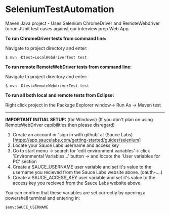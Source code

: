 # SeleniumTestAutomation
Maven Java project - Uses Selenium ChromeDriver and RemoteWebdriver to run JUnit test cases against our interview prep Web App.

__To run ChromeDriver tests from command line:__

Navigate to project directory and enter:

    $ mvn -Dtest=LocalWebdriverTest test
    
__To run remote RemoteWebDriver tests from command line:__

Navigate to project directory and enter:

    $ mvn -Dtest=RemoteWebdriverTest test
    
    
__To run all both local and remote tests from Eclipse:__

  Right click project in the Package Explorer window->  Run As -> Maven test
  
  -------------------------------------------------------------------------------------------------------------------------------------
  
  __IMPORTANT INITIAL SETUP:__ (for Windows) (If you don't plan on using RemoteWebDriver capibilities then please disregard)
1. Create an account or 'sign in with github' at (Sauce Labs)[https://app.saucelabs.com/getting-started/guides/selenium]
2. Locate your Sauce Labs username and access key
3. Go to start menu -> search for 'edit environment variables'-> click 'Environmental Variables...' button -> and locate the 'User variables for PC' section
4. Create a SAUCE_USERNAME user variable and set it's value to the username you recieved from the Sauce Labs website above. (oauth-....)
5. Create a SAUCE_ACCESS_KEY user variable and set it's value to the access key you recieved from the Sauce Labs website above. 

You can confirm that these variables are set correctly by opening a powershell terminal and entering in:

    $env:SAUCE_USERNAME
